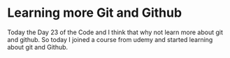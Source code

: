 # Learning more Git and Github

Today the Day 23 of the Code and I think that why not learn more about git and github. So today I joined a course from udemy and started learning about git and Github.